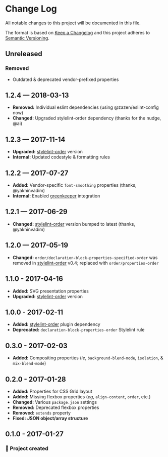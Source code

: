# Change Log

All notable changes to this project will be documented in this file.

The format is based on [Keep a Changelog](http://keepachangelog.com/)
and this project adheres to [Semantic Versioning](http://semver.org/).

## Unreleased

### Removed

-   Outdated & deprecated vendor-prefixed properties

## 1.2.4 — 2018-03-13

-   **Removed:** Individual eslint dependencies (using @zazen/eslint-config now)
-   **Changed:** Upgraded stylelint-order dependency (thanks for the nudge, @ai)

## 1.2.3 — 2017-11-14

-   **Upgraded:** [stylelint-order] version
-   **Internal:** Updated codestyle & formatting rules

## 1.2.2 — 2017-07-27

-   **Added:** Vendor-specific `font-smoothing` properties (thanks, @yakhinvadim)
-   **Internal:** Enabled [greenkeeper] integration

[greenkeeper]: https://greenkeeper.io/

## 1.2.1 — 2017-06-29

-   **Changed:** [stylelint-order] version bumped to latest (thanks, @yakhinvadim)

## 1.2.0 — 2017-05-19

-   **Changed:** `order/declaration-block-properties-specified-order` was removed in [stylelint-order] v0.4; replaced with `order/properties-order`

## 1.1.0 - 2017-04-16

-   **Added:** SVG presentation properties
-   **Upgraded:** [stylelint-order] version

## 1.0.0 - 2017-02-11

-   **Added:** [stylelint-order] plugin dependency
-   **Deprecated:** `declaration-block-properties-order` Stylelint rule

[stylelint-order]: https://github.com/hudochenkov/stylelint-order

## 0.3.0 - 2017-02-03

-   **Added:** Compositing properties (_ie_, `background-blend-mode`, `isolation`, & `mix-blend-mode`)

## 0.2.0 - 2017-01-28

-   **Added:** Properties for CSS Grid layout
-   **Added:** Missing flexbox properties (_eg_, `align-content`, `order`, etc.)
-   **Changed:** Various `package.json` settings
-   **Removed:** Deprecated flexbox properties
-   **Removed:** `extends` property 
-   **Fixed:** **JSON object/array structure**

## 0.1.0 - 2017-01-27

### 🎉 Project created

